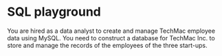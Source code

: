 # SQL playground
You are hired as a data analyst to create and manage TechMac employee data using MySQL. You need to construct a database for TechMac Inc. to store and manage the records of the employees of the three start-ups.

